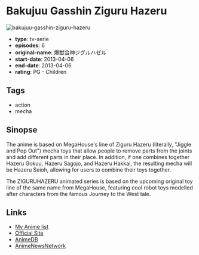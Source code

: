 # Bakujuu Gasshin Ziguru Hazeru

![bakujuu-gasshin-ziguru-hazeru](https://cdn.myanimelist.net/images/anime/5/51759.jpg)

-   **type**: tv-serie
-   **episodes**: 6
-   **original-name**: 爆獣合神ジグルハゼル
-   **start-date**: 2013-04-06
-   **end-date**: 2013-04-06
-   **rating**: PG - Children

## Tags

-   action
-   mecha

## Sinopse

The anime is based on MegaHouse's line of Ziguru Hazeru (literally, "Jiggle and Pop Out") mecha toys that allow people to remove parts from the joints and add different parts in their place. In addition, if one combines together Hazeru Gokuu, Hazeru Sagojo, and Hazeru Hakkai, the resulting mecha will be Hazeru Seioh, allowing for users to combine their toys together.

The ZIGURUHAZERU animated series is based on the upcoming original toy line of the same name from MegaHouse, featuring cool robot toys modelled after characters from the famous Journey to the West tale.

## Links

-   [My Anime list](https://myanimelist.net/anime/18227/Bakujuu_Gasshin_Ziguru_Hazeru)
-   [Official Site](http://www.ppi.co.jp/news_release/press_release_20130405/)
-   [AnimeDB](http://anidb.info/perl-bin/animedb.pl?show=anime&aid=9819)
-   [AnimeNewsNetwork](http://www.animenewsnetwork.com/encyclopedia/anime.php?id=15275)
